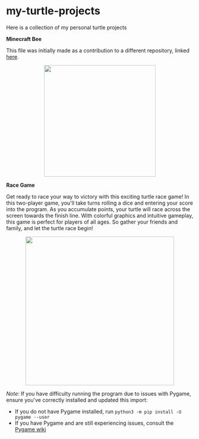 # my-turtle-projects
Here is a collection of my personal turtle projects

**Minecraft Bee**

This file was initially made as a contribution to a different repository, linked <a href="https://github.com/lvxq37-2/turtle-projects">here</a>.
<p align="center">
  <img src="https://user-images.githubusercontent.com/130481780/233816368-31134493-5de6-4143-ab5b-71b9448aaf8d.png" height="300">
</p>

**Race Game**

Get ready to race your way to victory with this exciting turtle race game! In this two-player game, you'll take turns rolling a dice and entering your score into the program. As you accumulate points, your turtle will race across the screen towards the finish line. With colorful graphics and intuitive gameplay, this game is perfect for players of all ages. So gather your friends and family, and let the turtle race begin!

<p align="center">
  <img src="https://user-images.githubusercontent.com/130481780/233879666-3f0e8fa2-e971-4e3f-8e08-5457f642ec79.png" height="400">
</p>

*Note:* If you have difficulty running the program due to issues with Pygame, ensure you've correctly installed and updated this import:
- If you do not have Pygame installed, run `python3 -m pip install -U pygame --user`
- If you have Pygame and are still experiencing issues, consult the <a href="https://www.pygame.org/wiki/GettingStarted">Pygame wiki</a>

